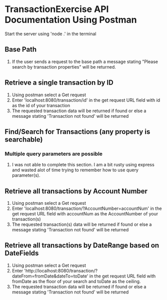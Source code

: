 # TransactionExercise API Documentation Using Postman

Start the server using 'node .' in the terminal

## Base Path
1. If the user sends a request to the base path a message stating "Please search by transaction properties" will be returned.

## Retrieve a single transaction by ID
1. Using postman select a Get request 
2. Enter 'localhost:8080/transaction/id' in the get request URL field with id as the id of your transaction
3. The requested transaction data will be returned if found or else a message stating 'Transaction not found' will be returned

## Find/Search for Transactions (any property is searchable)
### Multiple query parameters are possible
1. I was not able to complete this section. I am a bit rusty using express and wasted alot of time trying to remember how to use query parameter(s).

## Retrieve all transactions by Account Number
1. Using postman select a Get request 
2. Enter 'localhost:8080/transaction/?AccountNumber=accountNum' in the get request URL field with accountNum as the AccountNumber of your transaction(s)
3. The requested transaction(s) data will be returned if found or else a message stating 'Transaction not found' will be returned

## Retrieve all transactions by DateRange based on DateFields
1. Using postman select a Get request 
2. Enter 'http://localhost:8080/transaction/?dateFrom=fromDate&dateTo=toDate' in the get request URL field with fromDate as the floor of your search and toDate as the ceiling.
3. The requested transaction data will be returned if found or else a message stating 'Transaction not found' will be returned
